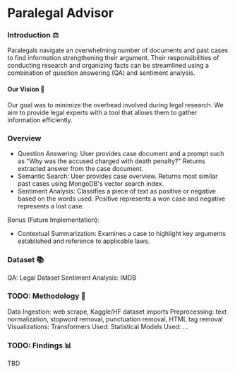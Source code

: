 # Paralegal Advisor

### Introduction ⚖️
Paralegals navigate an overwhelming number of documents and past cases to find information strengthening their argument. Their responsibilities of conducting research and organizing facts can be streamlined using a combination of question answering (QA) and sentiment analysis.  

#### Our Vision 👀
Our goal was to minimize the overhead involved during legal research. We aim to provide legal experts with a tool that allows them to gather information efficiently.

### Overview
- Question Answering: User provides case document and a prompt such as "Why was the accused charged with death penalty?" Returns extracted answer from the case document.
- Semantic Search: User provides case overview. Returns most similar past cases using MongoDB's vector search index.
- Sentiment Analysis: Classifies a piece of text as positive or negative based on the words used. Positive represents a won case and negative represents a lost case.

Bonus (Future Implementation):
- Contextual Summarization: Examines a case to highlight key arguments established and reference to applicable laws. 

### Dataset 📚
QA: Legal Dataset
Sentiment Analysis: IMDB

### TODO: Methodology 🎯
Data Ingestion: web scrape, Kaggle/HF dataset imports
Preprocessing: text normalization, stopword removal, punctuation removal, HTML tag removal
Visualizations:
Transformers Used:
Statistical Models Used:
...

### TODO: Findings 📊
TBD